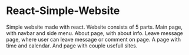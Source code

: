 # React-Simple-Website
Simple website made with react. Website consists of 5 parts. Main page, with navbar and side menu. About page, with about info. Leave message page, where user can leave message or comment on page. A page with time and calendar. And page with couple usefull sites. 
